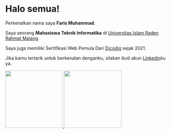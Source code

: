# Halo semua! 

Perkenalkan nama saya **Faris Muhammad**.

Saya seorang **Mahasiswa Teknik Informatika** di [Universitas Islam Raden Rahmat Malang](http://www.uniramalang.ac.id/).


Saya juga memiliki Sertifikasi Web Pemula Dari [Dicodig](https://www.dicoding.com/certificates/81P21R1WQZOY) sejak 2021.

Jika kamu tertarik untuk berkenalan denganku, silakan ikuti akun [Linkedin](https://www.linkedin.com/in/farisjadul1/)ku ya.

<p align="left">
<a href="https://github.com/farisjadul1">
  <img height="180em" src="https://github-readme-stats-eight-theta.vercel.app/api?username=gilangadhan&show_icons=true&theme=algolia&include_all_commits=true&count_private=true"/>
  <img height="180em" src="https://github-readme-stats-eight-theta.vercel.app/api/top-langs/?username=gilangadhan&layout=compact&langs_count=8&theme=algolia"/>
</a>
</p>

